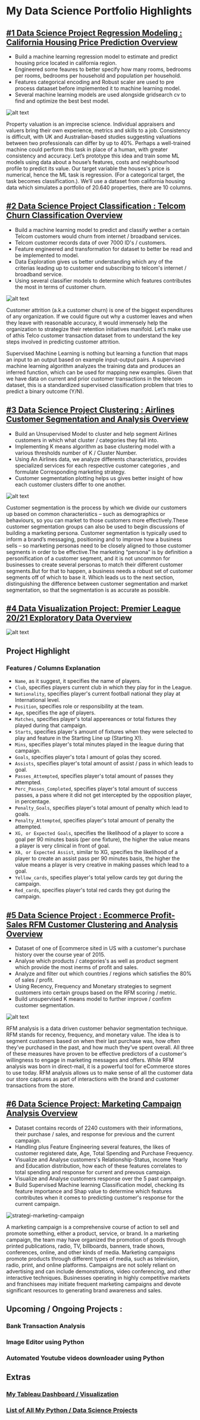 # My Data Science Portfolio Highlights

## [#1 Data Science Project Regression Modeling : California Housing Price Prediction Overview](https://github.com/ELSady/Regression-California-Housing-Price-Prediction/blob/main/README.md)
* Build a machine learning regression model to estimate and predict housing price located in california region.
* Engineered some feaures to better specify how many rooms, bedrooms per rooms, bedrooms per household and population per household.
* Features categorical encoding and Robust scaler are used to pre process dataaset before implemented it to machine learning model.
* Several machine learning models are used alongside gridsearch cv to find and optimize the best best model.

![alt text](https://github.com/ELSady/Regression-California-Housing-Price-Prediction/blob/main/287558.jpg) 

Property valuation is an imprecise science. Individual appraisers and valuers bring their own experience, metrics and skills to a job. Consistency is difficult, with UK and Australian-based studies suggesting valuations between two professionals can differ by up to 40%. Perhaps a well-trained machine could perform this task in place of a human, with greater consistency and accuracy.
Let’s prototype this idea and train some ML models using data about a house’s features, costs and neighbourhood profile to predict its value. Our target variable the houses's  price is numerical, hence the ML task is regression. (For a categorical target, the task becomes classification.).
We’ll use a dataset from california housing data which simulates a portfolio of 20.640 properties, there are 10 columns.

## [#2 Data Science Project Classification : Telcom Churn Classification Overview](https://github.com/ELSady/Classification-Telcom-Churn-Modeling/blob/main/README.md)
* Build a machine learning model to predict and classify wether a certain Telcom customers would churn from internet / broadband services.
* Telcom customer records data of over 7000 ID's / customers.
* Feature engineered and transformation for dataset to better be read and be implemented to model.
* Data Exploration gives us better understanding which any of the criterias leading up to customer end subscribing to telcom's internet / broadband service.
* Using several classifier models to determine which features contributes the most in terms of customer churn.

![alt text](https://github.com/ELSady/Classification-Telcom-Churn-Modeling/blob/main/1%20S1cWdTfyeF-Rp64ht1rkuQ.jpeg) <br>

Customer attrition (a.k.a customer churn) is one of the biggest expenditures of any organization. If we could figure out why a customer leaves and when they leave with reasonable accuracy, it would immensely help the organization to strategize their retention initiatives manifold. Let’s make use of athis Telco customer transaction dataset from to understand the key steps involved in predicting customer attrition. <br>

Supervised Machine Learning is nothing but learning a function that maps an input to an output based on example input-output pairs. A supervised machine learning algorithm analyzes the training data and produces an inferred function, which can be used for mapping new examples. Given that we have data on current and prior customer transactions in the telecom dataset, this is a standardized supervised classification problem that tries to predict a binary outcome (Y/N). <br>

## [#3 Data Science Project Clustering : Airlines Customer Segmentation and Analysis Overview](https://github.com/ELSady/Clustering-Airflight-Customer-Segmentation-and-Analysis/blob/main/README.md)
* Build an Unsupervised Model to cluster and help segment Airlines customers in which what cluster / categories they fall into.
* Implementing K means algorithm as base clustering model with a various thresholds number of K / Cluster Number.
* Using An Airlines data, we analyze differents characteristics, provides specialized services for each respective customer categories , and formulate Corresponding marketing strategy.
* Customer segmentation plotting helps us gives better insight of how each customer clusters differ to one another.

![alt text](https://github.com/ELSady/Clustering-Airflight-Customer-Segmentation-and-Analysis/blob/main/667307.jpg) <br>
 
Customer segmentation is the process by which we divide our customers up based on common characteristics – such as demographics or behaviours, so you can market to those customers more effectively.These customer segmentation groups can also be used to begin discussions of building a marketing persona. Customer segmentation is typically used to inform a brand’s messaging, positioning and to improve how a business sells – so marketing personas need to be closely aligned to those customer segments in order to be effective.The marketing “persona” is by definition a personification of a customer segment, and it is not uncommon for businesses to create several personas to match their different customer segments.But for that to happen, a business needs a robust set of customer segments off of which to base it. Which leads us to the next section, distinguishing the difference between customer segmentation and market segmentation, so that the segmentation is as accurate as possible.

## [#4 Data Visualization Project: Premier League 20/21 Exploratory Data Overview](https://github.com/ELSady/Premier-League-20-21-Exploratory-Data-/blob/main/README.md)

![alt text](https://github.com/ELSady/Premier-League-20-21-Exploratory-Data-/blob/main/971963.jpg)

## Project Highlight

### Features / Columns Explanation
* `Name`, as it suggest, it specifies the name of players. <br>
* `Club`, specifies players current club in which they play for in the League.<br>
* `Nationality`, specifies player's current football national they play at International level. <br>
* `Position`, specifies role or responsibility at the team. <br>
* `Age`, specifies the age of players. <br>
* `Matches`, specifies player's total appereances or total fixtures they played during that campaign. <br>
* `Starts`, specifies player's amount of fixtures when they were selected to play and feature in the Starting Line up (Starting X!). <br>
* `Mins`, specifies player's total minutes played in the league during that campaign. <br>
* `Goals`, specifies player's tota l amount of golas they scored. <br>
* `Assists`, specifies player's total amount of assist / pass in which leads to goal. <br>
* `Passes_Attempted`, specifies player's total amount of passes they attempted. <br>
* `Perc_Passes_Completed`, specifies player's total amount of success passes, a pass where it did not get intercepted by the opposition player, in percentage. <br>
* `Penalty_Goals`, specifies player's total amount of penalty which lead to goals. <br>
* `Penalty_Attempted`, specifies player's total amount of penalty the attempted. <br>
* `XG, or Expected Goals`, specifies the likelihood of a player to score a goal per 90 minutes basis (per one fixture), the higher the value means a player is very clinical in front of goal. <br>
* `XA, or Expected Assist`, similar to XG, specifies the likelihood of a player to create an assist pass per 90 minutes basis, the higher the value means a player is very creative in making passes which lead to a goal. <br>
* `Yellow_cards`, specifies player's total yellow cards tey got during the campaign. <br>
* `Red_cards`, specifies player's total red cards they got during the campaign. <br>


## [#5 Data Science Project : Ecommerce Profit-Sales RFM Customer Clustering and Analysis Overview](https://github.com/ELSady/Online-Ecommerce-Profit-Sales-RFM-Customer-CLustering-and-Analysis/blob/main/README.md)
* Dataset of one of Ecommerce sited in US with a customer's purchase history over the course year of 2015.
* Analyse which products / categories's as well as product segment which provide the most inerms of profit and sales.
* Analyze and filter out which countries / regions which satisfies the 80% of sales / profit.
* Using Recency, Frequency and Monetary strategies to segment customers into certain groups based on the RFM scoring / metric.
* Build unsupervised K means model to further improve / confirm customer segmentation.

![alt text](https://github.com/ELSady/Online-Ecommerce-Profit-Sales-RFM-Customer-CLustering-and-Analysis/blob/main/413192.jpg) <br>

RFM analysis is a data driven customer behavior segmentation technique. RFM stands for recency, frequency, and monetary value. The idea is to segment customers based on when their last purchase was, how often they’ve purchased in the past, and how much they’ve spent overall. All three of these measures have proven to be effective predictors of a customer's willingness to engage in marketing messages and offers. While RFM analysis was born in direct-mail, it is a powerful tool for eCommerce stores to use today. RFM analysis allows us to make sense of all the customer data our store captures as part of interactions with the brand and customer transactions from the store. <br>

## [#6 Data Science Project: Marketing Campaign Analysis Overview](https://github.com/ELSady/Marketing-Campaign-Analysis/blob/main/README.md)
* Dataset contains records of 2240 customers with their informations, their purchase / sales, and response for previous and the current campaign.
* Handling plus Feature Engineering several features, the likes of customer registered date, Age, Total Spending and Purchase Frequency.
* Visualize and Analyse customers's Relationship-Status, income Yearly and Education distribution, how each of these features correlates to total spending and response for current and prevous campaign.
* Visualize and Analyse customers response over the 5 past campaign.
* Build Supervised Machine learning Classification model, checking its feature importance and Shap value to determine which features contributes when it comes to predicting customer's response for the current campaign.

![strategi-marketing-campaign](https://user-images.githubusercontent.com/96014656/178617542-ea98e1a0-9a32-43ff-8537-71cf8ccb0c37.jpg) <br>

A marketing campaign is a comprehensive course of action to sell and promote something, either a product, service, or brand. In a marketing campaign, the team may have organized the promotion of goods through printed publications, radio, TV, billboards, banners, trade shows, conferences, online, and other kinds of media. Marketing campaigns promote products through different types of media, such as television, radio, print, and online platforms. Campaigns are not solely reliant on advertising and can include demonstrations, video conferencing, and other interactive techniques. Businesses operating in highly competitive markets and franchisees may initiate frequent marketing campaigns and devote significant resources to generating brand awareness and sales. 

## Upcoming / Ongoing Projects :
### Bank Transaction Analysis 
### Image Editor using Python
### Automated Youtube videos downloader using Python

## Extras
### [My Tableau Dashboard / Visualization](https://public.tableau.com/app/profile/isnan.el.sady)
### [List of All My Python / Data Science Projects](https://github.com/ELSady/List-of-All-My-Python-Data-Science-Projects-/blob/main/README.md)
